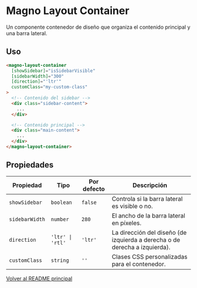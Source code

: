 # Magno Layout Container

Un componente contenedor de diseño que organiza el contenido principal y una barra lateral.

## Uso

```html
<magno-layout-container
  [showSidebar]="isSidebarVisible"
  [sidebarWidth]="300"
  [direction]="'ltr'"
  customClass="my-custom-class"
>
  <!-- Contenido del sidebar -->
  <div class="sidebar-content">
    ...
  </div>

  <!-- Contenido principal -->
  <div class="main-content">
    ...
  </div>
</magno-layout-container>
```

## Propiedades

| Propiedad      | Tipo                    | Por defecto | Descripción                                          |
| -------------- | ----------------------- | ----------- | ---------------------------------------------------- |
| `showSidebar`  | `boolean`               | `false`     | Controla si la barra lateral es visible o no.        |
| `sidebarWidth` | `number`                | `280`       | El ancho de la barra lateral en píxeles.             |
| `direction`    | `'ltr' \| 'rtl'`         | `'ltr'`     | La dirección del diseño (de izquierda a derecha o de derecha a izquierda). |
| `customClass`  | `string`                | `''`        | Clases CSS personalizadas para el contenedor.        |

[Volver al README principal](../../../../README.md)
